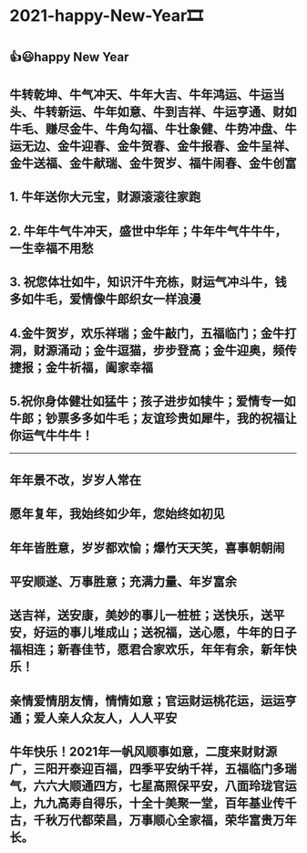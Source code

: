 # 2021-happy-New-Year🎞
## 👍😃happy New Year
## 牛转乾坤、牛气冲天、牛年大吉、牛年鸿运、牛运当头、牛转新运、牛年如意、牛到吉祥、牛运亨通、财如牛毛、赚尽金牛、牛角勾福、牛壮象健、牛势冲盘、牛运无边、金牛迎春、金牛贺春、金牛报春、金牛呈祥、金牛送福、金牛献瑞、金牛贺岁、福牛闹春、金牛创富

## 1. 牛年送你大元宝，财源滚滚往家跑
## 2. 牛年牛气牛冲天，盛世中华年；牛年牛气牛牛牛，一生幸福不用愁
## 3. 祝您体壮如牛，知识汗牛充栋，财运气冲斗牛，钱多如牛毛，爱情像牛郎织女一样浪漫
## 4.金牛贺岁，欢乐祥瑞；金牛敲门，五福临门；金牛打洞，财源涌动；金牛逗猫，步步登高；金牛迎奥，频传捷报；金牛祈福，阖家幸福
## 5.祝你身体健壮如猛牛；孩子进步如犊牛；爱情专一如牛郎；钞票多多如牛毛；友谊珍贵如犀牛，我的祝福让你运气牛牛牛！
---
## 年年景不改，岁岁人常在
## 愿年复年，我始终如少年，您始终如初见
## 年年皆胜意，岁岁都欢愉；爆竹天天笑，喜事朝朝闹
## 平安顺遂、万事胜意；充满力量、年岁富余
## 送吉祥，送安康，美妙的事儿一桩桩；送快乐，送平安，好运的事儿堆成山；送祝福，送心愿，牛年的日子福相连；新春佳节，愿君合家欢乐，年年有余，新年快乐！
## 亲情爱情朋友情，情情如意；官运财运桃花运，运运亨通；爱人亲人众友人，人人平安
## 牛年快乐！2021年一帆风顺事如意，二度来财财源广，三阳开泰迎百福，四季平安纳千祥，五福临门多瑞气，六六大顺通四方，七星高照保平安，八面玲珑官运上，九九高寿自得乐，十全十美聚一堂，百年基业传千古，千秋万代都荣昌，万事顺心全家福，荣华富贵万年长。
